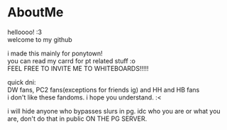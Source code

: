# AboutMe

<p> helloooo! :3 <br>
welcome to my github <p>

<p> i made this mainly for ponytown! <br>
you can read my carrd for pt related stuff :o<br>
FEEL FREE TO INVITE ME TO WHITEBOARDS!!!!!<p>

<p>quick dni:<br>
DW fans, PC2 fans(exceptions for friends ig) and HH and HB fans<br>
i don't like these fandoms. i hope you understand. :<<p>


<p>i will hide anyone who bypasses slurs in pg. idc who you are or what you are, don't do that in public ON THE PG SERVER.<p>
